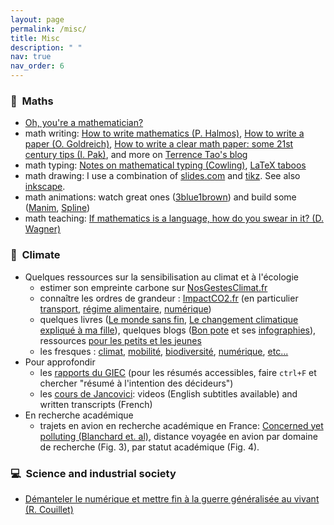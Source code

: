 ```yaml
---
layout: page
permalink: /misc/
title: Misc
description: " "
nav: true
nav_order: 6
---
```




### :triangular_ruler: &nbsp;Maths
- [Oh, you're a mathematician?](https://putitallonred.com/2014/08/11/if-i-reacted-to-other-peoples-careers-the-way-they-react-to-me-becoming-a-mathematician/)
- math writing: [How to write mathematics (P. Halmos)](https://entropiesschool.sciencesconf.org/data/How_to_Write_Mathematics.pdf), [How to write a paper (O. Goldreich)](https://www.wisdom.weizmann.ac.il/~oded/R2/re-writing.pdf), [How to write a clear math paper: some 21st century tips (I. Pak)](https://www.math.ucla.edu/~pak/papers/how-to-write1.pdf), and more on [Terrence Tao's blog](https://terrytao.wordpress.com/advice-on-writing-papers/)
- math typing: [Notes on mathematical typing (Cowling)](https://web.maths.unsw.edu.au/~michaelc/mc_writing.pdf), [LaTeX taboos](https://distrib-coffee.ipsl.jussieu.fr/pub/mirrors/ctan/info/l2tabu/english/l2tabuen.pdf)
- math drawing: I use a combination of [slides.com](slides.com) and [tikz](https://tikz.dev/). See also [inkscape](https://inkscape.fr/). 
- math animations: watch great ones ([3blue1brown](https://www.3blue1brown.com/)) and build some ([Manim](https://github.com/3b1b/manim), [Spline](https://app.spline.design/))
- math teaching: [If mathematics is a language, how do you swear in it? (D. Wagner)](https://scholarworks.umt.edu/tme/vol6/iss3/11/)

### :seedling: &nbsp;Climate
- Quelques ressources sur la sensibilisation au climat et à l'écologie
  - estimer son empreinte carbone sur [NosGestesClimat.fr](https://nosgestesclimat.fr/)
  - connaître les ordres de grandeur : [ImpactCO2.fr](https://impactco2.fr/) (en particulier [transport](https://impactco2.fr/transport), [régime alimentaire](https://impactco2.fr/repas), [numérique](https://impactco2.fr/usagenumerique))
  - quelques livres ([Le monde sans fin](https://www.dargaud.com/bd/le-monde-sans-fin-miracle-energetique-et-derive-climatique-bda5378080), [Le changement climatique expliqué à ma fille](https://www.seuil.com/ouvrage/le-changement-climatique-explique-a-ma-fille-jean-marc-jancovici/9782020965972)), quelques blogs ([Bon pote](https://bonpote.com/) et ses [infographies](https://bonpote.com/les-infographies-bon-pote/)), ressources [pour les petits et les jeunes](https://www.greenpeace.fr/ressources-pedagogiques-environnement/)
  - les fresques : [climat](https://fresqueduclimat.org/), [mobilité](https://fresquedelamobilite.org/), [biodiversité](https://www.fresquedelabiodiversite.org/), [numérique](https://www.fresquedunumerique.org/), [etc...](https://wiki.climatefresk.org/?title=Les_fresques_amies)
- Pour approfondir
  - les [rapports du GIEC](https://www.ipcc.ch/languages-2/francais/) (pour les résumés accessibles, faire `ctrl+F` et chercher "résumé à l'intention des décideurs")
  - les [cours de Jancovici](https://jancovici.com/publications-et-co/cours-mines-paristech-2019/cours-mines-paris-tech-juin-2019/): videos (English subtitles available) and written transcripts (French)
- En recherche académique
  - trajets en avion en recherche académique en France: [Concerned yet polluting (Blanchard et. al)](https://hal.science/hal-03779688v1/file/journal.pclm.0000070.pdf), distance voyagée en avion par domaine de recherche (Fig. 3), par statut académique (Fig. 4).

### :computer: &nbsp;Science and industrial society
- [Démanteler le numérique et mettre fin à la guerre généralisée au vivant (R. Couillet)](https://polaris.imag.fr/romain.couillet/docs/book/demanteler_le_numerique.pdf)